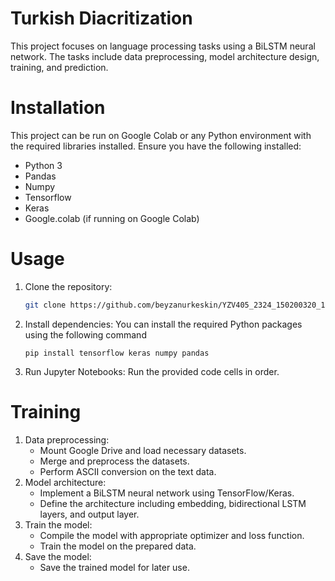 # Turkish Diacritization
This project focuses on language processing tasks using a BiLSTM neural network. The tasks include data preprocessing, model architecture design, training, and prediction.

# Installation
This project can be run on Google Colab or any Python environment with the required libraries installed. Ensure you have the following installed:
- Python 3
- Pandas
- Numpy
- Tensorflow
- Keras
- Google.colab (if running on Google Colab)

# Usage

1. Clone the repository:
   ```bash
   git clone https://github.com/beyzanurkeskin/YZV405_2324_150200320_150210313.git
   ```
   
2. Install dependencies:
   You can install the required Python packages using the following command
   ```
   pip install tensorflow keras numpy pandas 
   ```

3. Run Jupyter Notebooks:
    Run the provided code cells in order.

# Training
1. Data preprocessing:
    - Mount Google Drive and load necessary datasets.
    - Merge and preprocess the datasets.
    - Perform ASCII conversion on the text data.
2. Model architecture:
    - Implement a BiLSTM neural network using TensorFlow/Keras.
    - Define the architecture including embedding, bidirectional LSTM layers, and output layer.
3. Train the model:
    - Compile the model with appropriate optimizer and loss function.
    - Train the model on the prepared data.
4. Save the model:
    - Save the trained model for later use.




